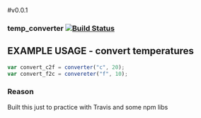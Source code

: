 #v0.0.1

### temp_converter  [![Build Status](https://travis-ci.org/ekeitho/temp_converter.svg?branch=master)](https://travis-ci.org/ekeitho/temp_converter)

## EXAMPLE USAGE - convert temperatures
```javascript
var convert_c2f = converter("c", 20);
var convert_f2c = convereter("f", 10);
```

### Reason

Built this just to practice with Travis and some npm libs
